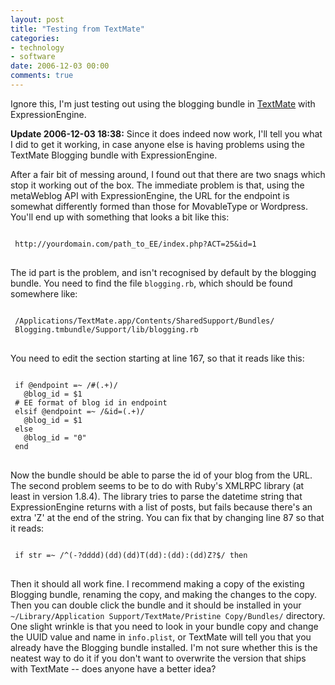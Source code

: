 ```yaml
---
layout: post
title: "Testing from TextMate"
categories:
- technology
- software
date: 2006-12-03 00:00
comments: true
---
```


<p>Ignore this, I'm just testing out using the blogging bundle in <a href="http://macromates.com">TextMate</a> with ExpressionEngine.</p>

<p><strong>Update 2006-12-03 18:38:</strong> Since it does indeed now work, I'll tell you what I did to get it working, in case anyone else is having problems using the TextMate Blogging bundle with ExpressionEngine.</p>


<p>After a fair bit of messing around, I found out that there are two snags which stop it working out of the box. The immediate problem is that, using the metaWeblog API with ExpressionEngine, the URL for the endpoint is somewhat differently formed than those for MovableType or Wordpress. You'll end up with something that looks a bit like this:</p>

<pre>
<code>
 http://yourdomain.com/path_to_EE/index.php?ACT=25&id=1
</code>
</pre>

<p>The id part is the problem, and isn't recognised by default by the blogging bundle. You need to find the file <code>blogging.rb</code>, which should be found somewhere like:</p>

<pre>
<code>
 /Applications/TextMate.app/Contents/SharedSupport/Bundles/
 Blogging.tmbundle/Support/lib/blogging.rb
</code>
</pre>

<p>You need to edit the section starting at line 167, so that it reads like this:</p>

<pre>
<code>
 if @endpoint =~ /#(.+)/
   @blog_id = $1
 # EE format of blog id in endpoint
 elsif @endpoint =~ /&id=(.+)/
   @blog_id = $1
 else
   @blog_id = "0"
 end
</code>
</pre>

<p>Now the bundle should be able to parse the id of your blog from the URL. The second problem seems to be to do with Ruby's XMLRPC library (at least in version 1.8.4). The library tries to parse the datetime string that ExpressionEngine returns with a list of posts, but fails because there's an extra 'Z' at the end of the string. You can fix that by changing line 87 so that it reads:</p>

<pre>
<code>
 if str =~ /^(-?dddd)(dd)(dd)T(dd):(dd):(dd)Z?$/ then
</code>
</pre>

<p>Then it should all work fine. I recommend making a copy of the existing Blogging bundle, renaming the copy, and making the changes to the copy. Then you can double click the bundle and it should be installed in your <code>~/Library/Application Support/TextMate/Pristine Copy/Bundles/</code> directory. One slight wrinkle is that you need to look in your bundle copy and change the UUID value and name in <code>info.plist</code>, or TextMate will tell you that you already have the Blogging bundle installed. I'm not sure whether this is the neatest way to do it if you don't want to overwrite the version that ships with TextMate -- does anyone have a better idea?</p>

